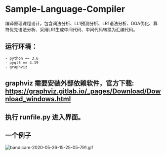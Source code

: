 # Sample-Language-Compiler
编译原理课程设计，包含词法分析、LL1预测分析、LR1语法分析、DGA优化、算符优先语法分析、采用LR1生成中间代码、中间代码转换为汇编代码。


## 运行环境：
    - python == 3.6
    - pyqt5 == 4.19
    - graphviz
## graphviz 需要安装外部依赖软件，官方下载: https://graphviz.gitlab.io/_pages/Download/Download_windows.html
## 执行 runfile.py 进入界面。
## 一个例子
![bandicam-2020-05-26-15-25-05-791.gif](https://i.loli.net/2020/05/26/NzxlkfXZbtq1Q8Y.gif)
